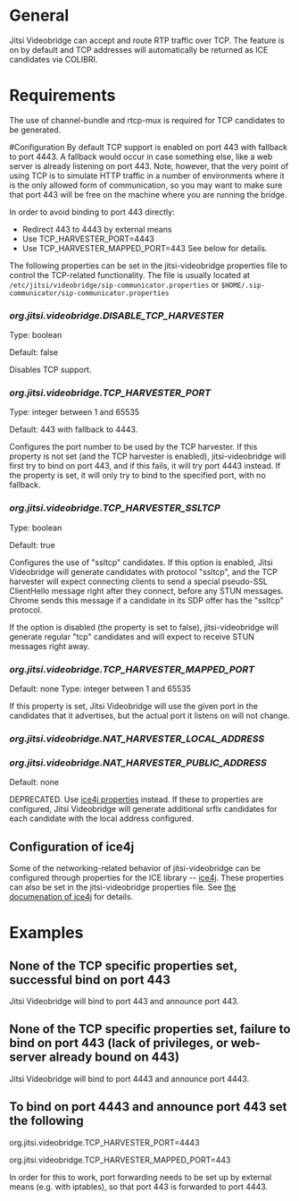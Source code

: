 # General
Jitsi Videobridge can accept and route RTP traffic over TCP. 
The feature is on by default and TCP addresses will 
automatically be returned as ICE candidates via 
COLIBRI.

# Requirements
The use of channel-bundle and rtcp-mux is required for TCP 
candidates to be generated.

#Configuration
By default TCP support is enabled on port 443 with fallback 
to port 4443. A fallback would occur in case something else, 
like a web server is already listening on port 443. Note,
however, that the very point of using TCP is to simulate HTTP
traffic in a number of environments where it is the only allowed 
form of communication, so you may want to make sure that 
port 443 will be free on the machine where you are running the 
bridge. 

In order to avoid binding to port 443 directly:
* Redirect 443 to 4443 by external means
* Use TCP_HARVESTER_PORT=4443
* Use TCP_HARVESTER_MAPPED_PORT=443
See below for details.



The following properties can be set in the jitsi-videobridge 
properties file to control the TCP-related functionality.
The file is usually located at
```/etc/jitsi/videobridge/sip-communicator.properties``` or
```$HOME/.sip-communicator/sip-communicator.properties```


### *org.jitsi.videobridge.DISABLE_TCP_HARVESTER*
Type: boolean

Default: false

Disables TCP support.

### *org.jitsi.videobridge.TCP_HARVESTER_PORT*
Type: integer between 1 and 65535

Default: 443 with fallback to 4443.

Configures the port number to be used by the TCP harvester. If this property is
not set (and the TCP harvester is enabled), jitsi-videobridge will first try to
bind on port 443, and if this fails, it will try port 4443 instead. If the
property is set, it will only try to bind to the specified port, with no
fallback.

### *org.jitsi.videobridge.TCP_HARVESTER_SSLTCP*
Type: boolean

Default: true

Configures the use of "ssltcp" candidates. If this option is enabled,
Jitsi Videobridge will generate candidates with protocol "ssltcp", and the TCP
harvester will expect connecting clients to send a special pseudo-SSL
ClientHello message right after they connect, before any STUN messages. Chrome
sends this message if a candidate in its SDP offer has the "ssltcp"
protocol.

If the option is disabled (the property is set to false), jitsi-videobridge
will generate regular "tcp" candidates and will expect to receive STUN messages
right away.

### *org.jitsi.videobridge.TCP_HARVESTER_MAPPED_PORT*
Default: none
Type: integer between 1 and 65535

If this property is set, Jitsi Videobridge will use the given port
in the candidates that it advertises, but the actual port it listens on
will not change.


### *org.jitsi.videobridge.NAT_HARVESTER_LOCAL_ADDRESS*
### *org.jitsi.videobridge.NAT_HARVESTER_PUBLIC_ADDRESS*
Default: none

DEPRECATED. Use [ice4j properties](https://github.com/jitsi/ice4j/blob/master/doc/configuration.md)
instead.
If these to properties are configured, Jitsi Videobridge will
generate additional srflx candidates for each candidate with
the local address configured.


## Configuration of ice4j

Some of the networking-related behavior of jitsi-videobridge can be configured 
through properties for the ICE library -- [ice4j](https://github.com/jitsi/ice4j).
These properties can also be set in the jitsi-videobridge properties file. See 
[the documenation of ice4j](https://github.com/jitsi/ice4j/blob/master/doc/configuration.md)
for details.



# Examples
## None of the TCP specific properties set, successful bind on port 443
Jitsi Videobridge will bind to port 443 and announce port 443.

## None of the TCP specific properties set, failure to bind on port 443 (lack of privileges, or web-server already bound on 443)
Jitsi Videobridge will bind to port 4443 and announce port 4443.

## To bind on port 4443 and announce port 443 set the following
org.jitsi.videobridge.TCP_HARVESTER_PORT=4443

org.jitsi.videobridge.TCP_HARVESTER_MAPPED_PORT=443

In order for this to work, port forwarding needs to be set up by
external means (e.g. with iptables), so that port 443 is forwarded
to port 4443.
